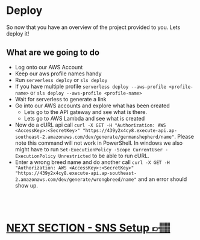 # Deploy

So now that you have an overview of the project provided to you. Lets deploy it!

## What are we going to do
- Log onto our AWS Account
- Keep our aws profile names handy
- Run `serverless deploy` or `sls deploy`
- If you have multiple profile `serverless deploy --aws-profile <profile-name>` or `sls deploy --aws-profile <profile-name>`
- Wait for serverless to generate a link
- Go into our AWS accounts and explore what has been created
    - Lets go to the API gateway and see what is there.
    - Lets go to AWS Lambda and see what is created
- Now do a cURL api call `curl -X GET -H "Authorization: AWS <AccessKey>:<SecretKey>" "https://439y2x4cy8.execute-api.ap-southeast-2.amazonaws.com/dev/generate/germanshepherd/name"`. Please note this command will not work in PowerShell. In windows we also might have to run `Set-ExecutionPolicy -Scope CurrentUser -ExecutionPolicy Unrestricted` to be able to run cURL.
- Enter a wrong breed name and do another call `curl -X GET -H "Authorization: AWS <AccessKey>:<SecretKey>" "https://439y2x4cy8.execute-api.ap-southeast-2.amazonaws.com/dev/generate/wrongbreed/name"` and an error should show up.


</br>
</br>

# [NEXT SECTION - SNS Setup 👉🏽](../03.4-sns-setup/03.4-sns-setup.md)